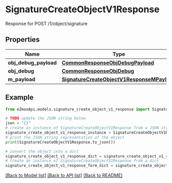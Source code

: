 # SignatureCreateObjectV1Response

Response for POST /1/object/signature

## Properties

Name | Type | Description | Notes
------------ | ------------- | ------------- | -------------
**obj_debug_payload** | [**CommonResponseObjDebugPayload**](CommonResponseObjDebugPayload.md) |  | 
**obj_debug** | [**CommonResponseObjDebug**](CommonResponseObjDebug.md) |  | [optional] 
**m_payload** | [**SignatureCreateObjectV1ResponseMPayload**](SignatureCreateObjectV1ResponseMPayload.md) |  | 

## Example

```python
from eZmaxApi.models.signature_create_object_v1_response import SignatureCreateObjectV1Response

# TODO update the JSON string below
json = "{}"
# create an instance of SignatureCreateObjectV1Response from a JSON string
signature_create_object_v1_response_instance = SignatureCreateObjectV1Response.from_json(json)
# print the JSON string representation of the object
print(SignatureCreateObjectV1Response.to_json())

# convert the object into a dict
signature_create_object_v1_response_dict = signature_create_object_v1_response_instance.to_dict()
# create an instance of SignatureCreateObjectV1Response from a dict
signature_create_object_v1_response_form_dict = signature_create_object_v1_response.from_dict(signature_create_object_v1_response_dict)
```
[[Back to Model list]](../README.md#documentation-for-models) [[Back to API list]](../README.md#documentation-for-api-endpoints) [[Back to README]](../README.md)


